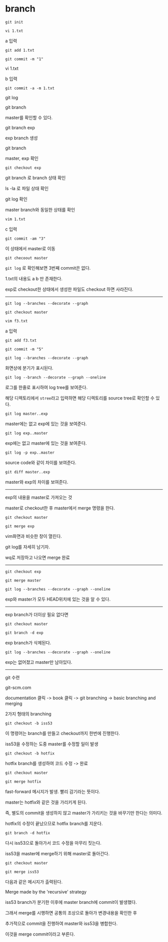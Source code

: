 # branch

`git init`

`vi 1.txt`

a 입력

`git add 1.txt`

`git commit -m "1"`

vi 1.txt

b 입력

`git commit -a -m 1.txt`

git log

git branch

master를 확인할 수 있다.

git branch exp

exp branch 생성

git branch

master, exp 확인

`git checkout exp`

git branch 로 branch 상태 확인

ls -la 로 파일 상태 확인

git log 확인

master branch와 동일한 상태를 확인

`vim 1.txt`

c 입력

`git commit -am "3"`

이 상태에서 master로 이동

`git checoout master`

`git log` 로 확인해보면 3번째 commit은 없다.

1.txt의 내용도 a b 만 존재한다.

exp로 checkout한 상태에서 생성한 파일도 checkout 하면 사라진다.

----

`git log --branches --decorate --graph`

`git checkout master`

`vim f3.txt`

a 입력

`git add f3.txt`

`git commit -m "5"`

`git log --branches --decorate --graph`

화면상에 분기가 표시된다.

`git log --branch --decorate --graph --oneline`

로그를 한줄로 표시하여 log tree를 보여준다.

해당 디렉토리에서 `stree`라고 입력하면 해당 디렉토리를 source tree로 확인할 수 있다.

`git log master..exp`

master에는 없고 exp에 있는 것을 보여준다.

`git log exp..master`

exp에는 없고 master에 있는 것을 보여준다.

`git log -p exp..master`

source code와 같이 차이를 보여준다.

`git diff master..exp`

master와 exp의 차이를 보여준다.

----

exp의 내용을 master로 가져오는 것

master로 checkout한 후 master에서 merge 명령을 한다.

`git checkout master`

`git merge exp`

vim화면과 비슷한 창이 열린다.

git log를 자세히 남기자.

wq로 저장하고 나오면 merge 완료

----

`git checkout exp`

`git merge master`

`git log --branches --decorate --graph --oneline`

exp와 master가 모두 HEAD위치에 있는 것을 알 수 있다.

----

exp branch가 더이상 필요 없다면

`git checkout master`

`git branch -d exp`

exp branch가 삭제된다.

`git log --branches --decorate --graph --oneline`

exp는 없어졌고 master만 남아있다.

----

git 수련

git-scm.com

documentation 클릭 -> book 클릭 -> git branching -> basic branching and merging

2가지 형태의 branching 

`git checkout -b iss53`

이 명령어는 branch를 만들고 checkout까지 한번에 진행한다.

iss53을 수정하는 도중 master를 수정할 일이 발생

`git checkout -b hotfix`

hotfix branch를 생성하여 코드 수정 -> 완료

`git checkout master`

`git merge hotfix`

fast-forward 메시지가 발생. 빨리 감기라는 뜻이다.

master는 hotfix와 같은 것을 가리키게 된다.

즉, 별도의 commit을 생성하지 않고 master가 가리키는 것을 바꾸기만 한다는 의미다.

hotfix의 수정이 끝났으므로 hotfix branch를 지운다.

`git branch -d hotfix`

다시 iss53으로 돌아가서 코드 수정을 마무리 짓는다.

iss53을 master에 merge하기 위해 master로 돌아간다.

`git checkout master`

`git merge iss53`

다음과 같은 메시지가 출력된다.

Merge made by the 'recursive' strategy

iss53 branch가 분기한 이후에 master branch에 commit이 발생했다.

그래서 merge를 시행하면 공통의 조상으로 돌아가 변경내용을 확인한 후 

추가적으로 commit을 진행하여 master와 iss53을 병합한다.

이것을 merge commit이라고 부른다.